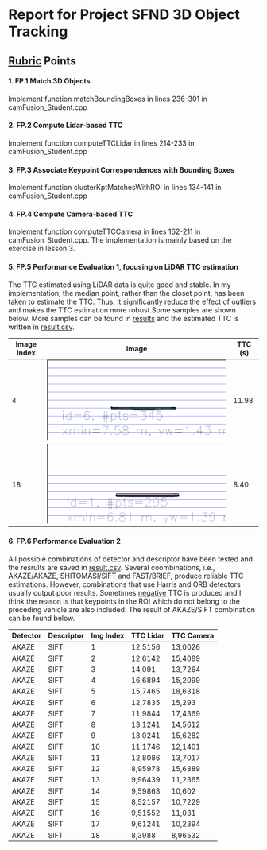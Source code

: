# Report for Project SFND 3D Object Tracking
[Rubric](https://review.udacity.com/#!/rubrics/2550/view) Points
---
#### 1. FP.1 Match 3D Objects
Implement function matchBoundingBoxes in lines 236-301 in camFusion_Student.cpp

#### 2. FP.2 Compute Lidar-based TTC
Implement function computeTTCLidar in lines 214-233 in camFusion_Student.cpp

#### 3. FP.3 Associate Keypoint Correspondences with Bounding Boxes
Implement function clusterKptMatchesWithROI in lines 134-141 in camFusion_Student.cpp

#### 4. FP.4 Compute Camera-based TTC
Implement function computeTTCCamera in lines 162-211 in camFusion_Student.cpp. The implementation is mainly based on the exercise in lesson 3.

#### 5. FP.5 Performance Evaluation 1, focusing on LiDAR TTC estimation
The TTC estimated using LiDAR data is quite good and stable. In my implementation, the median point, rather than the closet point, has been taken to estimate the TTC. Thus, it significantly reduce the effect of outliers and makes the TTC estimation more robust.Some samples are shown below. More samples can be found in [results](./results/) and the estimated TTC is written in [result.csv](./results/result.csv).

Image Index  | Image              | TTC (s)
--------  | --------------------| -------------------
4      | ![alt text](./results//lidar7.png)    | 11.98
18     | ![alt text](./results//lidar19.png)     | 8.40

#### 6. FP.6 Performance Evaluation 2
All possible combinations of detector and descriptor have been tested and the resrults are saved in [result.csv](./results/result.csv). Several coombinations, i.e., AKAZE/AKAZE, SHITOMASI/SIFT and FAST/BRIEF, produce reliable TTC estimations. However, combinations that use Harris and ORB detectors usually output poor results. Sometimes [negative](./results/negative_TTC_camera.png) TTC is produced and I think the reason is that keypoints in the ROI which do not belong to the preceding vehicle are also included. The result of AKAZE/SIFT combination can be found below. 

| Detector  | Descriptor | Img Index | TTC Lidar  | TTC Camera |
|-----------|------------|-----------|------------|------------|
| AKAZE|	SIFT|	1|	12,5156|	13,0026|
| AKAZE|	SIFT|	2|	12,6142|	15,4089|
| AKAZE|    SIFT|	3|	14,091|	13,7264|
| AKAZE|	SIFT|	4|	16,6894	|15,2099|
| AKAZE|	SIFT|	5|	15,7465	|18,6318|
| AKAZE|	SIFT|	6|	12,7835|	15,293|
| AKAZE|	SIFT|	7|	11,9844	|17,4369|
| AKAZE|	SIFT|	8|	13,1241	|14,5612|
| AKAZE|	SIFT|	9|	13,0241	|15,6282|
| AKAZE|	SIFT|	10|	11,1746	|12,1401|
| AKAZE|	SIFT|	11|	12,8086	|13,7017|
| AKAZE|	SIFT|	12|	8,95978	|15,6889|
| AKAZE|	SIFT|	13|	9,96439	|11,2365|
| AKAZE|	SIFT|	14|	9,59863|	10,602|
| AKAZE|	SIFT|	15|	8,52157|	10,7229|
| AKAZE|	SIFT|	16|	9,51552|	11,031|
| AKAZE|	SIFT|	17|	9,61241|	10,2394|
| AKAZE|	SIFT|	18|	8,3988	|8,96532|
